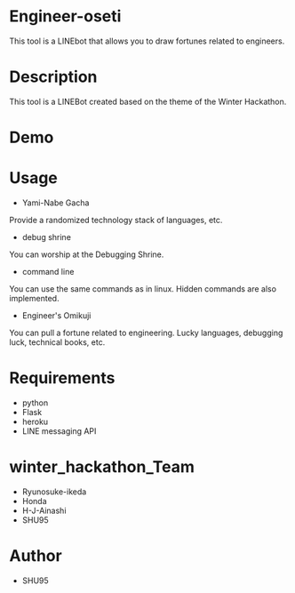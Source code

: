 # Engineer-oseti
This tool is a LINEbot that allows you to draw fortunes related to engineers.

# Description
This tool is a LINEBot created based on the theme of the Winter Hackathon.

# Demo

# Usage
- Yami-Nabe Gacha

Provide a randomized technology stack of languages, etc.

- debug shrine

You can worship at the Debugging Shrine.

- command line

You can use the same commands as in linux.
Hidden commands are also implemented.

- Engineer's Omikuji

You can pull a fortune related to engineering.
Lucky languages, debugging luck, technical books, etc.


# Requirements
- python
- Flask 
- heroku
- LINE messaging API

# winter_hackathon_Team
- Ryunosuke-ikeda
- Honda
- H-J-Ainashi
- SHU95

# Author
- SHU95
